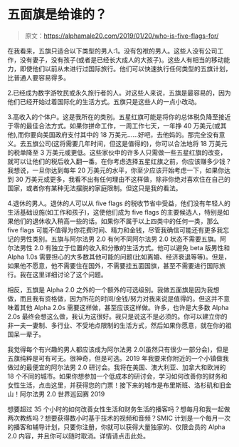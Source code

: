 # 五面旗是给谁的？

> 原文：<https://alphamale20.com/2019/01/20/who-is-five-flags-for/>

在我看来，五旗只适合以下类型的男人:1。没有包袱的男人。这些人没有公司工作，没有妻子，没有孩子(或者是已经长大成人的大孩子)。这些人有相当的移动能力，即使他们以前从未进行过国际旅行。他们可以快速执行任何类型的五旗计划，比普通人要容易得多。

2.已经成为数字游牧民或永久旅行者的人。对这些人来说，五旗是最容易的，因为他们已经开始过着国际化的生活方式。五旗只是这些人的一点小改动。

3.高收入的个体户。这是我所在的类别。五星红旗可能是将你的总体税负降至接近于零的最佳合法方式。如果你拼命工作，一周工作七天，一年挣 40 万美元(或其他),而你要向美国政府支付其中的 18 万美元……好吧，去他妈的。那完全没有意义。去五旗公司(这将需要几年时间，但这是值得的)，你可以合法地将 18 万美元的税单降至 3 万美元或更低。这些家伙中的许多人只需做一些五星红旗的改变，就可以让他们的税后收入翻一番。在你考虑选择五星红旗之前，你应该赚多少钱？我想说，一旦你达到每年 20 万美元的水平，你至少应该开始考虑一下，如果你达到 30 万美元或更多，我看不出有任何理由不这样做，除非你绝对喜欢住在自己的国家，或者你有某种无法摆脱的家庭限制。但这只是我的看法。

4.退休的男人。退休的人可以从 five flags 的税收节省中受益，他们没有年轻人的生活基础设施(如工作和孩子)，这使他们成为 five flags 的主要候选人，特别是如果他们的退休收入稍高一些的话。如果你不属于以上四类中的任何一类，那么 five flags 可能不值得为你花费时间、精力和金钱，尽管我确信可能还有更多我忘记的男性类别。五旗与阿尔法男 2.0 有何不同阿尔法男 2.0 状态不需要五旗。阿尔法男性 2.0 有独立于位置的收入和分散的生活方式。他可以避免 beta 版男性和 Alpha 1.0s 需要担心的大多数其他可能的问题(比如离婚、经济衰退等等)。但是，如果他不愿意，他不需要住在国外，不需要挂五面国旗，甚至不需要进行国际旅行。我在这里详细讨论了这个问题。

相反，五旗是 Alpha 2.0 之外的一个额外的可选级别。我做五面旗是因为我想做，而且我有资格做，因为所花的时间/金钱/努力对我来说是值得的。但这并不意味着其他 Alpha 2.0s 需要这样做，甚至应该这样做。许多，也许是大多数 Alpha 2.0s 最终会想这么做，我认为这很好。我只是说这不是必须的。你可以建立你的非一夫一妻制、多行业、不受地点限制的生活方式，然后如果你愿意，就在你的祖国呆一辈子。

我觉得每个有兴趣的男人都应该成为阿尔法男 2.0(虽然只有很少一部分会)，但是五旗纯粹是可有可无。很神奇，但是可选。2019 年我要来你附近的一个小镇做我做过的最便宜的阿尔法男 2.0 研讨会。我将在美国、澳大利亚、加拿大和欧洲的 18 个不同的城市。如果你想参加一个低成本的研讨会，学习如何改善你的财务和女性生活，点击这里，并获得您的门票！接下来的城市是布里斯班、洛杉矶和旧金山！阿尔法男 2.0 世界巡回赛 2019

想要超过 35 个小时的如何改善女性生活和财务生活的播客吗？想每月和我一起做两次教练吗？想要获得数小时基于技术的视频和音频？SMIC 计划是一个每月一次的播客和辅导计划，只要你注册，你就可以获得大量独家的、仅限会员的 Alpha 2.0 内容，并且你可以随时取消。详情请点击此处。